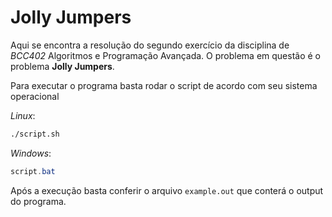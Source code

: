 # **Jolly Jumpers**

Aqui se encontra a resolução do segundo exercício da disciplina de *BCC402* Algoritmos e Programação Avançada. O problema em questão é o problema **Jolly Jumpers**.

Para executar o programa basta rodar o script de acordo com seu sistema operacional

_Linux_:
```sh
./script.sh
```

_Windows_:
```powershell
script.bat
```

Após a execução basta conferir o arquivo ```example.out``` que conterá o output do programa.
